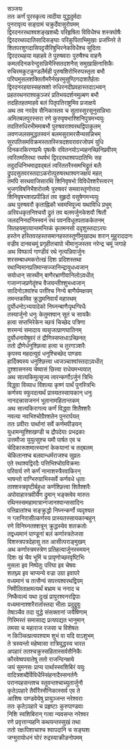 सञ्जयः  
ततः कर्णं पुरस्कृत्य त्वदीया युद्धदुर्मदाः  
पुनरावृत्य सङ्ग्रामं चक्रुर्देवासुरोपमम्  
द्विरदनररथाश्वशङ्खशब्दैः परिहृषिता विविधैश्च शस्त्रघोषैः  
द्विरदरथपदातिसादिसङ्घाः परिकुपिताभिमुखाः प्रजघ्निरे ते  
शितपरशुगदासिपट्टसैरिषुभिरनेकविधैश्च सूदिताः  
द्विरदरथहया महाहवे ते पुरुषवराः पुरुषैश्च वाहनैः  
कमलदिनकरेन्दुसन्निभैस्सितदशनैस् समुखाक्षिनासिकैः  
रुचिरमकुटकुण्डलैर्मही पुरुषशिरोभिरुपस्तृता बभौ  
परिघमुसलशक्तितौमरैर्नखरमुसुण्ठिगदाशतैर्हताः  
द्विरदनरहयास्सहस्रशो रुधिरनदीप्रवहास्तदाऽभवन्  
प्रहतरथनराश्वकुञ्जरं प्रतिभयदर्शनमुल्बण बभौ  
तदहितहतमाहवे बलं पितृपतिराष्ट्रमिव प्रजाक्षये  
अथ तव नरदेव सैनिकास्तव च सुतास्सुरसूनुसन्निभाः  
अमितबलपुरस्सरा रणे कुरुवृषभाश्शिनिपुत्रमभ्ययुः  
तदतिरुधिरभीममाबभौ पुरुषवराश्वरथद्विपाकुलम्  
लवणजलसमुद्धतस्वनं बलमसुरामरसैन्यसन्निभम्  
सुरपतिसमविक्रमस्ततस्स्त्रिदशवरावरजोपमं युधि  
दिनकरकिरणप्रभैः पृषत्कै रवितनयोऽभ्यहनच्छिनिप्रवीरम्  
त्वरितमतिरथा रथर्षभं द्विरदरथाश्वपदातिभिः सह  
तदुदधिनिभमाद्रवद्बलं त्वरिततरैस्समभिद्रुतं बलैः  
द्रुपदसुतवरस्तदाऽकरोत्पुरुषरथाश्वगजक्षयं महत्  
तमपि सरथवाजिसारथिं शिनिवृषभो विविधैश्शरैस्त्वरन्  
भुजगविषनिभैशरोत्तमैः पुरुषवरं समवास्तृणोत्तदा  
शिनिवृषभशरप्रपीडितं तव सुहृदो वसुषेणमभ्ययुः  
अथ पुरुषवरौ कृताह्निकौ भवमभिपूज्य यथाविधि प्रभुम्  
अरिवधकृतनिश्चयौ द्रुतं तव बलमर्जुनकेशवौ श्रितौ  
जलदनिनदनिस्स्वनं रथं पवनविधूतपताककेतनम्  
सितहयमुपयान्तमन्तिकं कृतमनसो ददृशुस्तदाऽरयः  
हस्तेन हस्तिवरहस्तसमानहस्तस्तूणीमुखादथ शरान् मुहुराददानः  
वज्रीव दानवचमूं प्रगृहीतचापो भीमानुजस्तव नरेन्द्र चमूं जगाहे  
अथ विष्फार्य गाण्डीवं रथे नृत्यन्निवार्जुनः  
शरसम्बाधमकरोत्खं दिशः प्रदिशस्तथा  
रथान्विमानप्रतिमान्सज्जानिन्द्रायुधध्वजान्  
सयोधान् सारथीन् बाणैरभ्राणीवानिलोऽवधीत्  
गजान्गजप्रणेतॄंश्च वैजयन्तीश्शुभध्वजान्  
सादिनोऽश्वांश्च पत्तींश्च निन्ये बाणैर्यमक्षयम्  
तमन्तकमिव क्रुद्धमनिवार्यं महारथम्  
दुर्योधनोऽभ्ययादेको निघ्नन्बाणैःपृथग्विधैः  
तस्यार्जुनो धनुः केतुमश्वान् सूतं च सायकैः  
हत्वा सप्तभिरेकेन च्छत्रं चिच्छेद पत्रिणा  
शरमन्यं समादाय व्यसृजत्प्राणघातिनम्  
दुर्योधनायेषुवरं तं द्रौणिस्सप्तधाऽच्छिनत्  
ततो द्रौणेर्धनुश्छित्वा हत्वा च तुरगाञ्शरैः  
कृपस्य महदत्युग्रं धनुश्चिच्छेद पाण्डवः  
हार्दिक्यस्य धनुश्छित्त्वा ध्वजञ्चाश्वांस्तदाऽवधीत्  
दुश्शासनस्य चेष्वासं छित्त्वा राधेयमभ्ययात्  
अथ सात्यकिमुत्सृज्य त्वरन्कर्णोऽर्जुनं त्रिभिः  
विद्ध्वा विव्याध विंशत्या कृष्णं पार्थं पुनस्त्रिभिः  
कर्णस्य स्फुरदत्यर्थं प्रास्यतस्सायकान् धनुः  
नानदत्त्रासजननं भूतानामहितान्तकम्  
अथ सात्यकिरागत्य कर्णं विद्ध्वा शितैश्शरैः  
नवत्या नवभिश्चोग्रैश्शतेन पुनरार्पयत्  
ततः प्रवीराः पार्थानां सर्वे कर्णमपीडयन्  
युधामन्युश्शिखण्डी च द्रौपदेयाः प्रभद्रकाः  
उत्तमौजा युयुत्सुश्च यमौ पार्षत एव च  
चेदिकारूशमात्स्यानां केकयानां च तद्बलम्  
चेकितानश्च बलवान्धर्मराजश्च सुव्रतः  
एते रथाश्वद्विरदैः पत्तिभिश्चोग्रविक्रमाः  
परिवार्य रणे कर्णं नानाशस्त्रैरवाकिरन्  
भाषन्तो वाग्भिरुग्राभिस्सर्वे कर्णवधे धृताः  
ताश्शस्त्रवृष्टीर्बहुधा कर्णश्छित्त्वा शितैश्शरैः  
अपोवाहास्त्रवीर्येण द्रुमान् भङ्क्त्वेव मारुतः  
रथिनस्समहामात्रान्गजानश्वान्ससादिनः  
पत्तिव्रातांश्च सङ्क्रुद्धो निघ्नन्कर्णो व्यदृश्यत  
न ग्लानिरासीत्कर्णस्य प्रास्यतस्सायकान्बहून्  
रणे विनिघ्नतश्शत्रून् क्रुद्धस्येव शतक्रतोः  
तद्वध्यमानं पाण्डूनां बलं कर्णास्त्रतेजसा  
विशस्त्रपत्रदेहासु तत आसीत्पराङ्मुखम्  
अथ कर्णास्त्रमस्त्रेण प्रतिहत्यार्जुनस्स्मयन्  
दिशः खं चैव भूमिं च प्रावृणोच्छरवृष्टिभिः  
मुसला इव निष्पेतुः परिघा इव चेषवः  
शतघ्न्य इव चाप्यन्ये वज्रा उग्रा इवापरे  
वध्यमानं च तत्सैन्यं सपत्त्यश्वरथद्विपम्  
निमीलिताक्षमत्यर्थं बभ्राम च ननाद च  
निष्कैवल्यं यथा दुःखं प्रापुरश्वनरद्विपाः  
वध्यमानाश्शरैरार्तास्तदा भीताः प्रदुद्रुवुः  
तेषाञ्चैव तदा युद्धे संसक्तानां जयैषिणाम्  
गिरिमस्तं समासाद्य प्रत्यपद्यत भानुमान्  
तमसा च महाराज रजसा च विशेषतः  
न किञ्चित्प्रत्यपश्याम शुभं वा यदि वाऽशुभम्  
ते त्रस्यन्तो महेष्वासा रात्रियुद्धस्य भारत  
अपहारं ततश्चक्रुस्सहितास्सर्वसैनिकैः  
कौरवेष्वपयातेषु ततो राजन्दिनक्षये  
जयं सुमनसः प्राप्य पार्थास्स्वशिबिरं ययुः  
वादित्रशब्दैर्विविधैस्सिंहनादैस्सनर्तनैः  
परानपहसन्तश्च स्तुवन्तश्चाच्युतार्जुनौ  
कृतेऽपहारे तैर्वीरैस्सैनिकास्सर्व एव ते  
आशिषः पाण्डवेयेषु प्रायुञ्जन्त नरेश्वराः  
ततः कृतेऽपहारे च प्रहृष्टाः कुरुपाण्डवाः  
निशि स्वशिबिरान् गत्वा न्यवसन्त नरेश्वर  
रणे प्रवृत्तान्यहनि कथयन्तस्सुखं तथा  
ततो रक्षःपिशाचाश्च श्वापदानि च सङ्घशः  
जग्मुरायोधनं घोरं रुद्रस्याक्रीडनोपमम्  
